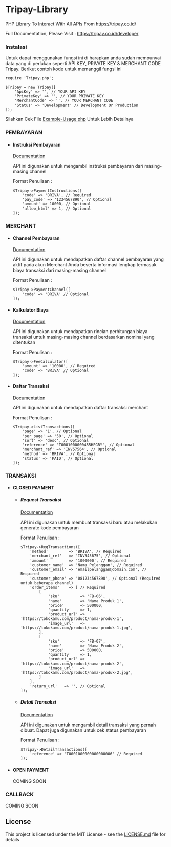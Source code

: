 # Tripay-Library
PHP Library To Interact With All APIs From https://tripay.co.id/

Full Documentation, Please Visit : https://tripay.co.id/developer

### Instalasi
Untuk dapat menggunakan fungsi ini di harapkan anda sudah mempunyai data yang di perlukan seperti API KEY, PRIVATE KEY & MERCHANT CODE Tripay. Berikut contoh kode untuk memanggil fungsi ini
```
require 'Tripay.php';

$Tripay = new Tripay([
    'ApiKey' => '', // YOUR API KEY
    'PrivateKey' => '', // YOUR PRIVATE KEY
    'MerchantCode' => '', // YOUR MERCHANT CODE
    'Status' => 'Development' // Development Or Production
]);
```
Silahkan Cek File [Example-Usage.php](Example-Usage.php) Untuk Lebih Detailnya

### PEMBAYARAN
- #### Instruksi Pembayaran
  [Documentation](https://tripay.co.id/developer?tab=payment-instruction)
  
  API ini digunakan untuk mengambil instruksi pembayaran dari masing-masing channel
  
  Format Penulisan :
  ```
  $Tripay->PaymentInstructions([
      'code' => 'BRIVA', // Required
      'pay_code' => '1234567890', // Optional
      'amount' => 10000, // Optional
      'allow_html' => 1, // Optional
  ]);
  ```
  
### MERCHANT
- #### Channel Pembayaran
  [Documentation](https://tripay.co.id/developer?tab=merchant-payment-channel)
  
  API ini digunakan untuk mendapatkan daftar channel pembayaran yang aktif pada akun Merchant Anda beserta informasi lengkap termasuk biaya transaksi dari masing-masing channel
  
  Format Penulisan :
  ```
  $Tripay->PaymentChannel([
      'code' => 'BRIVA' // Optional
  ]);
  ```
- #### Kalkulator Biaya
  [Documentation](https://tripay.co.id/developer?tab=merchant-fee-calculator)
  
  API ini digunakan untuk mendapatkan rincian perhitungan biaya transaksi untuk masing-masing channel berdasarkan nominal yang ditentukan
  
  Format Penulisan :
  ```
  $Tripay->FeeCalculator([
      'amount' => '10000', // Required
      'code' => 'BRIVA' // Optional
  ]);
  ```
- #### Daftar Transaksi
  [Documentation](https://tripay.co.id/developer?tab=merchant-transactions)
  
  API ini digunakan untuk mendapatkan daftar transaksi merchant

  Format Penulisan :
  ```
  $Tripay->ListTransactions([
      'page' => '1', // Optional
      'per_page' => '50', // Optional
      'sort' => 'desc', // Optional
      'reference' => 'T0001000000455HFGRY', // Optional
      'merchant_ref' => 'INV57564', // Optional
      'method' => 'BRIVA', // Optional
      'status' => 'PAID', // Optional
  ]);
  ```
### TRANSAKSI
- #### CLOSED PAYMENT
  - ##### Request Transaksi
    [Documentation](https://tripay.co.id/developer?tab=transaction-create)
    
    API ini digunakan untuk membuat transaksi baru atau melakukan generate kode pembayaran

    Format Penulisan :
    ```
    $Tripay->ReqTransactions([
        'method'         => 'BRIVA', // Required
        'merchant_ref'   => 'INV345675', // Optional
        'amount'         => '1000000', // Required
        'customer_name'  => 'Nama Pelanggan', // Required
        'customer_email' => 'emailpelanggan@domain.com', // Required
        'customer_phone' => '081234567890', // Optional (Required untuk beberapa channel)
        'order_items'    => [ // Required
            [
                'sku'         => 'FB-06',
                'name'        => 'Nama Produk 1',
                'price'       => 500000,
                'quantity'    => 1,
                'product_url' => 'https://tokokamu.com/product/nama-produk-1',
                'image_url'   => 'https://tokokamu.com/product/nama-produk-1.jpg',
            ],
            [
                'sku'         => 'FB-07',
                'name'        => 'Nama Produk 2',
                'price'       => 500000,
                'quantity'    => 1,
                'product_url' => 'https://tokokamu.com/product/nama-produk-2',
                'image_url'   => 'https://tokokamu.com/product/nama-produk-2.jpg',
            ]
        ],
        'return_url'   => '', // Optional
    ]);
    ```
  - ##### Detail Transaksi
    [Documentation](https://tripay.co.id/developer?tab=transaction-detail)
    
    API ini digunakan untuk mengambil detail transaksi yang pernah dibuat. Dapat juga digunakan untuk cek status pembayaran
    
    Format Penulisan :
    ```
    $Tripay->DetailTransactions([
        'reference' => 'T0001000000000000006' // Required
    ]);
    ```
      
- #### OPEN PAYMENT
  COMING SOON
  
### CALLBACK
  COMING SOON
  
## License

This project is licensed under the MIT License - see the [LICENSE.md](LICENSE.md) file for details
